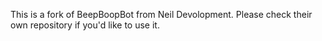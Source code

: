 This is a fork of BeepBoopBot from Neil Devolopment. Please check their own repository if you'd like to use it.
